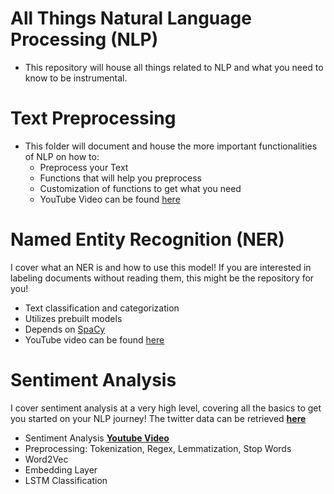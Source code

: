 # All Things Natural Language Processing (NLP)
- This repository will house all things related to NLP and what you need to know to be instrumental.

# Text Preprocessing
- This folder will document and house the more important functionalities of NLP on how to:
  - Preprocess your Text
  - Functions that will help you preprocess
  - Customization of functions to get what you need
  - YouTube Video can be found [here](https://youtu.be/ZucclQNVBlo)


# Named Entity Recognition (NER)
I cover what an NER is and how to use this model! If you are interested in labeling documents without reading them, this might be the repository for you!
- Text classification and categorization
- Utilizes prebuilt models
- Depends on [SpaCy](https://spacy.io/api/entityrecognizer)
- YouTube video can be found [here](https://youtu.be/4pCB1lZrBcQ)

# Sentiment Analysis
I cover sentiment analysis at a very high level, covering all the basics to get you started on your NLP journey! The twitter data can be retrieved [**here**](https://www.kaggle.com/paoloripamonti/twitter-sentiment-analysis/output)
- Sentiment Analysis [**Youtube Video**](https://www.youtube.com/watch?v=CzRrD76pnVY)
- Preprocessing: Tokenization, Regex, Lemmatization, Stop Words
- Word2Vec
- Embedding Layer
- LSTM Classification
